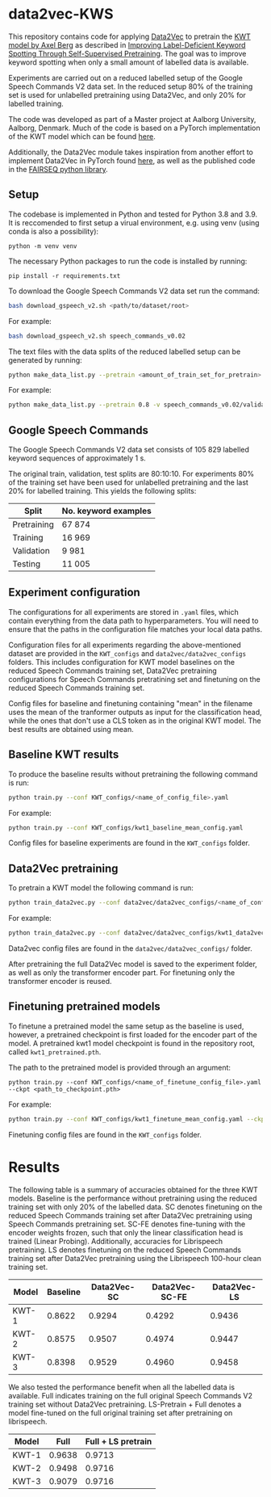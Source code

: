# data2vec-KWS
This repository contains code for applying [Data2Vec](https://arxiv.org/abs/2202.03555) to pretrain the [KWT model by Axel Berg](https://arxiv.org/abs/2104.00769) as described in [Improving Label-Deficient Keyword Spotting Through Self-Supervised Pretraining](https://arxiv.org/abs/2210.01703).
The goal was to improve keyword spotting when only a small amount of labelled data is available.

Experiments are carried out on a reduced labelled setup of the Google Speech Commands V2 data set.
In the reduced setup 80% of the training set is used for unlabelled pretraining using Data2Vec, and only 20% for labelled training. 

The code was developed as part of a Master project at Aalborg University, Aalborg, Denmark.
Much of the code is based on a PyTorch implementation of the KWT model which can be found [here](https://github.com/ID56/Torch-KWT/blob/main/models/kwt.py).

Additionally, the Data2Vec module takes inspiration from another effort to implement Data2Vec in PyTorch found [here](https://github.com/arxyzan/data2vec-pytorch), 
as well as the published code in the [FAIRSEQ python library](https://github.com/facebookresearch/fairseq).

## Setup
The codebase is implemented in Python and tested for Python 3.8 and 3.9.
It is reccomended to first setup a virual environment, e.g. using venv (using conda is also a possibility):

```shell
python -m venv venv
```


The necessary Python packages to run the code is installed by running:

```shell
pip install -r requirements.txt
```

To download the Google Speech Commands V2 data set run the command:

```bash
bash download_gspeech_v2.sh <path/to/dataset/root>
```

For example:

```bash
bash download_gspeech_v2.sh speech_commands_v0.02
```

The text files with the data splits of the reduced labelled setup can be generated by running:

```bash
python make_data_list.py --pretrain <amount_of_train_set_for_pretrain> -v <path/to/validation_list.txt> -t <path/to/testing_list.txt> -d <path/to/dataset/root> -o <output dir>
```

For example:
```bash
python make_data_list.py --pretrain 0.8 -v speech_commands_v0.02/validation_list.txt -t speech_commands_v0.02/testing_list.txt -d speech_commands_v0.02 -o speech_commands_v0.02/_generated
```

## Google Speech Commands
The Google Speech Commands V2 data set consists of 105 829 labelled keyword sequences of approximately 1 s.

The original train, validation, test splits are 80:10:10. 
For experiments 80% of the training set have been used for unlabelled pretraining and the last 20% for labelled training.
This yields the following splits:

| Split       | No. keyword examples |
|-------------|----------------------|
| Pretraining | 67 874               |
| Training    | 16 969               |
| Validation  |  9 981               |
| Testing     | 11 005               |


## Experiment configuration
The configurations for all experiments are stored in `.yaml` files, which contain everything from the data path to hyperparameters.
You will need to ensure that the paths in the configuration file matches your local data paths.

Configuration files for all experiments regarding the above-mentioned dataset are provided in the `KWT_configs` and `data2vec/data2vec_configs` folders.
This includes configuration for KWT model baselines on the reduced Speech Commands training set, Data2Vec pretraining configurations for Speech Commands pretratining set and finetuning on the reduced Speech Commands training set.

Config files for baseline and finetuning containing "mean" in the filename uses the mean of the tranformer outputs as input for the classification head,
while the ones that don't use a CLS token as in the original KWT model. 
The best results are obtained using mean.

## Baseline KWT results
To produce the baseline results without pretraining the following command is run:

```bash
python train.py --conf KWT_configs/<name_of_config_file>.yaml
```

For example:
```bash
python train.py --conf KWT_configs/kwt1_baseline_mean_config.yaml
```

Config files for baseline experiments are found in the `KWT_configs` folder.


## Data2Vec pretraining
To pretrain a KWT model the following command is run:

```bash
python train_data2vec.py --conf data2vec/data2vec_configs/<name_of_config_file>.yaml
```

For example:

```bash
python train_data2vec.py --conf data2vec/data2vec_configs/kwt1_data2vec_config.yaml
```

Data2vec config files are found in the `data2vec/data2vec_configs/` folder.

After pretraining the full Data2Vec model is saved to the experiment folder, as well as only the transformer encoder part.
For finetuning only the transformer encoder is reused.

## Finetuning pretrained models
To finetune a pretrained model the same setup as the baseline is used, however, a pretrained checkpoint is first loaded for the encoder part of the model.
A pretrained kwt1 model checkpoint is found in the repository root, called ```kwt1_pretrained.pth```.

The path to the pretrained model is provided through an argument:

```shell
python train.py --conf KWT_configs/<name_of_finetune_config_file>.yaml --ckpt <path_to_checkpoint.pth>
```

For example:
```bash
python train.py --conf KWT_configs/kwt1_finetune_mean_config.yaml --ckpt runs/kwt1_data2vec/best_encoder.pth
```

Finetuning config files are found in the `KWT_configs` folder.

# Results
The following table is a summary of accuracies obtained for the three KWT models. 
Baseline is the performance without pretraining using the reduced training set with only 20% of the labelled data.
SC denotes finetuning on the reduced Speech Commands training set after Data2Vec pretraining using Speech Commands pretraining set.
SC-FE denotes fine-tuning with the encoder weights frozen, such that only the linear classification head is trained (Linear Probing).
Additionally, accuracies for Librispeech pretraining. 
LS denotes finetuning on the reduced Speech Commands training set after Data2Vec pretraining using the Librispeech 100-hour clean training set. 


| Model 	| Baseline 	| Data2Vec-SC 	| Data2Vec-SC-FE 	| Data2Vec-LS 	|
|-------	|----------	|-------------	|----------------	|-------------	|
| KWT-1 	| 0.8622   	| 0.9294      	| 0.4292         	| 0.9436      	|
| KWT-2 	| 0.8575   	| 0.9507      	| 0.4974         	| 0.9447      	|
| KWT-3 	| 0.8398   	| 0.9529      	| 0.4960         	| 0.9458      	|

We also tested the performance benefit when all the labelled data is available.
Full indicates training on the full original Speech Commands V2 training set without Data2Vec pretraining.
LS-Pretrain + Full denotes a model fine-tuned on the full original training set after pretraining on librispeech.

| Model 	| Full         	| Full + LS pretrain 	|
|-------	|--------------	|--------------------	|
| KWT-1 	| 0.9638       	| 0.9713             	|
| KWT-2 	| 0.9498       	| 0.9716             	|
| KWT-3 	| 0.9079 	      | 0.9716             	|
